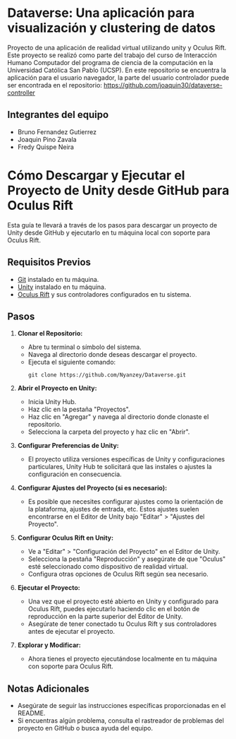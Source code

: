 # Dataverse: Una aplicación para visualización y clustering de datos

Proyecto de una aplicación de realidad virtual utilizando unity y Oculus Rift. Este proyecto se realizó como parte del trabajo del curso de Interacción Humano Computador del programa de ciencia de la computación en la Universidad Católica San Pablo (UCSP). En este repositorio se encuentra la aplicación para el usuario navegador, la parte del usuario controlador puede ser encontrada en el repositorio: <https://github.com/joaquin30/dataverse-controller>

## Integrantes del equipo
- Bruno Fernandez Gutierrez
- Joaquin Pino Zavala
- Fredy Quispe Neira

# Cómo Descargar y Ejecutar el Proyecto de Unity desde GitHub para Oculus Rift

Esta guía te llevará a través de los pasos para descargar un proyecto de Unity desde GitHub y ejecutarlo en tu máquina local con soporte para Oculus Rift.

## Requisitos Previos
- [Git](https://git-scm.com/) instalado en tu máquina.
- [Unity](https://unity.com/) instalado en tu máquina.
- [Oculus Rift](https://www.oculus.com/rift/) y sus controladores configurados en tu sistema.

## Pasos

1. **Clonar el Repositorio:**
   - Abre tu terminal o símbolo del sistema.
   - Navega al directorio donde deseas descargar el proyecto.
   - Ejecuta el siguiente comando:
     ```
     git clone https://github.com/Nyanzey/Dataverse.git
     ```

2. **Abrir el Proyecto en Unity:**
   - Inicia Unity Hub.
   - Haz clic en la pestaña "Proyectos".
   - Haz clic en "Agregar" y navega al directorio donde clonaste el repositorio.
   - Selecciona la carpeta del proyecto y haz clic en "Abrir".

3. **Configurar Preferencias de Unity:**
   - El proyecto utiliza versiones específicas de Unity y configuraciones particulares, Unity Hub te solicitará que las instales o ajustes la configuración en consecuencia.

4. **Configurar Ajustes del Proyecto (si es necesario):**
   - Es posible que necesites configurar ajustes como la orientación de la plataforma, ajustes de entrada, etc. Estos ajustes suelen encontrarse en el Editor de Unity bajo "Editar" > "Ajustes del Proyecto".

5. **Configurar Oculus Rift en Unity:**
   - Ve a "Editar" > "Configuración del Proyecto" en el Editor de Unity.
   - Selecciona la pestaña "Reproducción" y asegúrate de que "Oculus" esté seleccionado como dispositivo de realidad virtual.
   - Configura otras opciones de Oculus Rift según sea necesario.

6. **Ejecutar el Proyecto:**
   - Una vez que el proyecto esté abierto en Unity y configurado para Oculus Rift, puedes ejecutarlo haciendo clic en el botón de reproducción en la parte superior del Editor de Unity.
   - Asegúrate de tener conectado tu Oculus Rift y sus controladores antes de ejecutar el proyecto.

7. **Explorar y Modificar:**
   - Ahora tienes el proyecto ejecutándose localmente en tu máquina con soporte para Oculus Rift.

## Notas Adicionales
- Asegúrate de seguir las instrucciones específicas proporcionadas en el README.
- Si encuentras algún problema, consulta el rastreador de problemas del proyecto en GitHub o busca ayuda del equipo.
